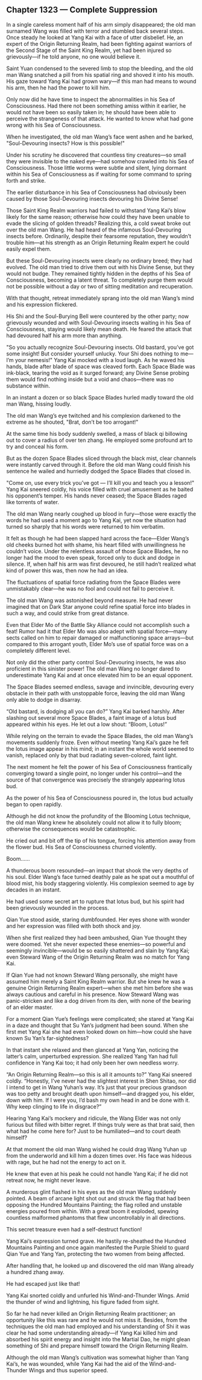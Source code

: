 ## Chapter 1323 — Complete Suppression

In a single careless moment half of his arm simply disappeared; the old man surnamed Wang was filled with terror and stumbled back several steps. Once steady he looked at Yang Kai with a face of utter disbelief. He, an expert of the Origin Returning Realm, had been fighting against warriors of the Second Stage of the Saint King Realm, yet had been injured so grievously—if he told anyone, no one would believe it.

Saint Yuan condensed to the severed limb to stop the bleeding, and the old man Wang snatched a pill from his spatial ring and shoved it into his mouth. His gaze toward Yang Kai had grown wary—if this man had means to wound his arm, then he had the power to kill him.

Only now did he have time to inspect the abnormalities in his Sea of Consciousness. Had there not been something amiss within it earlier, he would not have been so easily taken in; he should have been able to perceive the strangeness of that attack. He wanted to know what had gone wrong with his Sea of Consciousness.

When he investigated, the old man Wang’s face went ashen and he barked, "Soul-Devouring insects? How is this possible!"

Under his scrutiny he discovered that countless tiny creatures—so small they were invisible to the naked eye—had somehow crawled into his Sea of Consciousness. Those little worms were subtle and silent, lying dormant within his Sea of Consciousness as if waiting for some command to spring forth and strike.

The earlier disturbance in his Sea of Consciousness had obviously been caused by those Soul-Devouring insects devouring his Divine Sense!

Those Saint King Realm warriors had failed to withstand Yang Kai’s blow likely for the same reason; otherwise how could they have been unable to evade the slicing of golden threads? Realizing this, a cold sweat broke out over the old man Wang. He had heard of the infamous Soul-Devouring insects before. Ordinarily, despite their fearsome reputation, they wouldn’t trouble him—at his strength as an Origin Returning Realm expert he could easily expel them.

But these Soul-Devouring insects were clearly no ordinary breed; they had evolved. The old man tried to drive them out with his Divine Sense, but they would not budge. They remained tightly hidden in the depths of his Sea of Consciousness, becoming a latent threat. To completely purge them would not be possible without a day or two of sitting meditation and recuperation.

With that thought, retreat immediately sprang into the old man Wang’s mind and his expression flickered.

His Shi and the Soul-Burying Bell were countered by the other party; now grievously wounded and with Soul-Devouring insects waiting in his Sea of Consciousness, staying would likely mean death. He feared the attack that had devoured half his arm more than anything.

"So you actually recognize Soul-Devouring insects. Old bastard, you’ve got some insight! But consider yourself unlucky. Your Shi does nothing to me—I’m your nemesis!" Yang Kai mocked with a loud laugh. As he waved his hands, blade after blade of space was cleaved forth. Each Space Blade was ink-black, tearing the void as it surged forward; any Divine Sense probing them would find nothing inside but a void and chaos—there was no substance within.

In an instant a dozen or so black Space Blades hurled madly toward the old man Wang, hissing loudly.

The old man Wang’s eye twitched and his complexion darkened to the extreme as he shouted, "Brat, don’t be too arrogant!"

At the same time his body suddenly swelled, a mass of black qi billowing out to cover a radius of over ten zhang. He employed some profound art to try and conceal his form.

But as the dozen Space Blades sliced through the black mist, clear channels were instantly carved through it. Before the old man Wang could finish his sentence he wailed and hurriedly dodged the Space Blades that closed in.

"Come on, use every trick you’ve got — I’ll kill you and teach you a lesson!" Yang Kai sneered coldly, his voice filled with cruel amusement as he baited his opponent’s temper. His hands never ceased; the Space Blades raged like torrents of water.

The old man Wang nearly coughed up blood in fury—those were exactly the words he had used a moment ago to Yang Kai, yet now the situation had turned so sharply that his words were returned to him verbatim.

It felt as though he had been slapped hard across the face—Elder Wang’s old cheeks burned hot with shame, his heart filled with unwillingness he couldn’t voice. Under the relentless assault of those Space Blades, he no longer had the mood to even speak, forced only to duck and dodge in silence. If, when half his arm was first devoured, he still hadn’t realized what kind of power this was, then now he had an idea.

The fluctuations of spatial force radiating from the Space Blades were unmistakably clear—he was no fool and could not fail to perceive it.

The old man Wang was astonished beyond measure. He had never imagined that on Dark Star anyone could refine spatial force into blades in such a way, and could strike from great distance.

Even that Elder Mo of the Battle Sky Alliance could not accomplish such a feat! Rumor had it that Elder Mo was also adept with spatial force—many sects called on him to repair damaged or malfunctioning space arrays—but compared to this arrogant youth, Elder Mo’s use of spatial force was on a completely different level.

Not only did the other party control Soul-Devouring insects, he was also proficient in this sinister power! The old man Wang no longer dared to underestimate Yang Kai and at once elevated him to be an equal opponent.

The Space Blades seemed endless, savage and invincible, devouring every obstacle in their path with unstoppable force, leaving the old man Wang only able to dodge in disarray.

“Old bastard, is dodging all you can do?” Yang Kai barked harshly. After slashing out several more Space Blades, a faint image of a lotus bud appeared within his eyes. He let out a low shout: “Bloom, Lotus!”

While relying on the terrain to evade the Space Blades, the old man Wang’s movements suddenly froze. Even without meeting Yang Kai’s gaze he felt the lotus image appear in his mind; in an instant the whole world seemed to vanish, replaced only by that bud radiating seven-colored, faint light.

The next moment he felt the power of his Sea of Consciousness frantically converging toward a single point, no longer under his control—and the source of that convergence was precisely the strangely appearing lotus bud.

As the power of his Sea of Consciousness poured in, the lotus bud actually began to open rapidly.

Although he did not know the profundity of the Blooming Lotus technique, the old man Wang knew he absolutely could not allow it to fully bloom; otherwise the consequences would be catastrophic.

He cried out and bit off the tip of his tongue, forcing his attention away from the flower bud. His Sea of Consciousness churned violently.

Boom……

A thunderous boom resounded—an impact that shook the very depths of his soul. Elder Wang’s face turned deathly pale as he spat out a mouthful of blood mist, his body staggering violently. His complexion seemed to age by decades in an instant.

He had used some secret art to rupture that lotus bud, but his spirit had been grievously wounded in the process.

Qian Yue stood aside, staring dumbfounded. Her eyes shone with wonder and her expression was filled with both shock and joy.

When she first realized they had been ambushed, Qian Yue thought they were doomed. Yet she never expected these enemies—so powerful and seemingly invincible—would be so easily shattered and slain by Yang Kai; even Steward Wang of the Origin Returning Realm was no match for Yang Kai.

If Qian Yue had not known Steward Wang personally, she might have assumed him merely a Saint King Realm warrior. But she knew he was a genuine Origin Returning Realm expert—when she met him before she was always cautious and careful in his presence. Now Steward Wang was panic-stricken and like a dog driven from its den, with none of the bearing of an elder master.

For a moment Qian Yue’s feelings were complicated; she stared at Yang Kai in a daze and thought that Su Yan’s judgment had been sound. When she first met Yang Kai she had even looked down on him—how could she have known Su Yan’s far-sightedness?

In that instant she relaxed and then glanced at Yang Yan, noticing the latter’s calm, unperturbed expression. She realized Yang Yan had full confidence in Yang Kai too; it had only been her own needless worry.

“An Origin Returning Realm—so this is all it amounts to?” Yang Kai sneered coldly. “Honestly, I’ve never had the slightest interest in Shen Shitao, nor did I intend to get in Wang Yuhan’s way. It’s just that your precious grandson was too petty and brought death upon himself—and dragged you, his elder, down with him. If I were you, I’d bash my own head in and be done with it. Why keep clinging to life in disgrace?”

Hearing Yang Kai’s mockery and ridicule, the Wang Elder was not only furious but filled with bitter regret. If things truly were as that brat said, then what had he come here for? Just to be humiliated—and to court death himself?

At that moment the old man Wang wished he could drag Wang Yuhan up from the underworld and kill him a dozen times over. His face was hideous with rage, but he had not the energy to act on it.

He knew that even at his peak he could not handle Yang Kai; if he did not retreat now, he might never leave.

A murderous glint flashed in his eyes as the old man Wang suddenly pointed. A beam of arcane light shot out and struck the flag that had been opposing the Hundred Mountains Painting; the flag rolled and unstable energies poured from within. With a great boom it exploded, spewing countless malformed phantoms that flew uncontrollably in all directions.

This secret treasure even had a self-destruct function!

Yang Kai’s expression turned grave. He hastily re-sheathed the Hundred Mountains Painting and once again manifested the Purple Shield to guard Qian Yue and Yang Yan, protecting the two women from being affected.

After handling that, he looked up and discovered the old man Wang already a hundred zhang away.

He had escaped just like that!

Yang Kai snorted coldly and unfurled his Wind-and-Thunder Wings. Amid the thunder of wind and lightning, his figure faded from sight.

So far he had never killed an Origin Returning Realm practitioner; an opportunity like this was rare and he would not miss it. Besides, from the techniques the old man had employed and his understanding of Shi it was clear he had some understanding already—if Yang Kai killed him and absorbed his spirit energy and insight into the Martial Dao, he might glean something of Shi and prepare himself toward the Origin Returning Realm.

Although the old man Wang’s cultivation was somewhat higher than Yang Kai’s, he was wounded, while Yang Kai had the aid of the Wind-and-Thunder Wings and thus superior speed.